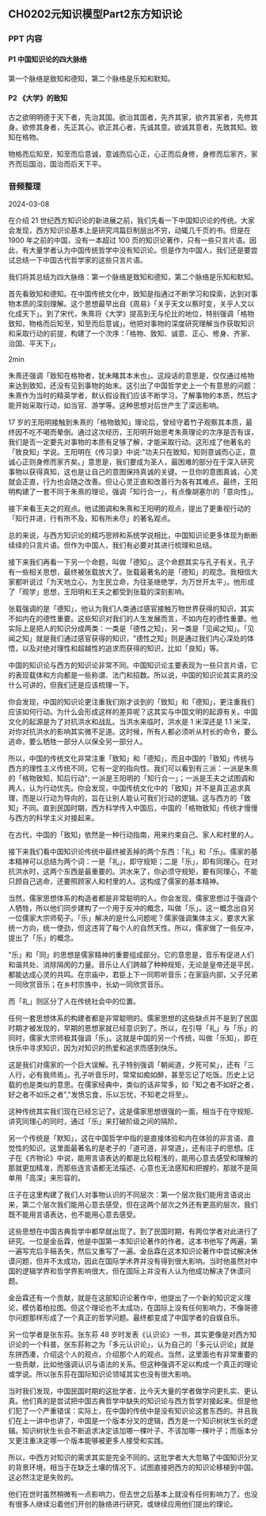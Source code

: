 ## CH0202元知识模型Part2东方知识论

### PPT 内容

#### P1 中国知识论的四大脉络

第一个脉络是致知和德知，第二个脉络是乐知和默知。

#### P2 《大学》的致知

古之欲明明德于天下者，先治其国。欲治其国者，先齐其家，欲齐其家者，先修其身。欲修其身者，先正其心。欲正其心者，先诚其意。欲诚其意者，先致其知。致知在格物。

物格而后知至，知至而后意诚，意诚而后心正，心正而后身修，身修而后家齐，家齐而后国治，国治而后天下平。



### 音频整理

2024-03-08

在介绍 21 世纪西方知识论的新进展之前，我们先看一下中国知识论的传统。大家会发现，西方知识论基本上是研究鸿篇巨制层出不穷，动辄几千页的书。但是在 1900 年之前的中国，没有一本超过 100 页的知识论著作，只有一些只言片语。因此，有大量学者认为中国传统哲学中没有知识论。但是作为中国人，我们还是要尝试总结一下中国古代哲学家的这些只言片语。

我们将其总结为四大脉络：第一个脉络是致知和德知，第二个脉络是乐知和默知。

首先看致知和德知。在中国传统文化中，致知是指通过不断学习和探索，达到对事物本质的深刻理解。这个思想最早出自《周易》「关乎天文以察时变，关乎人文以化成天下」。到了宋代，朱熹将《大学》提高到无与伦比的地位，特别强调「格物致知，物格而后知至，知至而后意诚」。他把对事物的深度研究理解当作获取知识和采取行动的前提，构建了一个次序：「格物、致知、诚意、正心、修身、齐家、治国、平天下」。

2min




朱熹还强调「致知在格物者，犹未睹其本末也」。这段话的意思是，仅仅通过格物来达到致知，还没有见到事物的始末。这引出了中国哲学史上一个有意思的问题：朱熹作为当时的精英学者，默认假设我们应该不断学习，了解事物的本质，然后才能开始采取行动，如当官、游学等。这种思想对后世产生了深远影响。

17 岁的王阳明接触到朱熹的「格物致知」理论后，曾经守着竹子观察其本质，最终因不吃不喝而晕倒。通过这次经历，王阳明开始思考朱熹理论的次序是否有误，我们是否一定要先对事物的本质有足够了解，才能采取行动。这形成了他著名的「致良知」学说。王阳明在《传习录》中说:"功夫只在致知，知则意诚而心正，意诚心正则身修而家齐矣。」意思是，我们要成为圣人，最困难的部分在于深入研究事物以获得真知，这也是让自己的意图保持真诚的关键。一旦你的意图真诚，心灵就会正直，行为也会随之改善。但让心灵正直和改善行为各有其难点。最终，王阳明构建了一套不同于朱熹的理论，强调「知行合一」，有点像胡塞尔的「意向性」。

接下来看王夫之的观点。他试图调和朱熹和王阳明的观点，提出了更重视行动的「知行并进，行有所不及，知有所未尽」的著名观点。

总的来说，与西方知识论的精巧思辨和系统学说相比，中国知识论更多体现为断断续续的只言片语。但作为中国人，我们有必要对其进行梳理和总结。

接下来我们再看一下另一个命题，叫做「德知」。这个命题其实与孔子有关。孔子有一些相关思想，最终被张载放大了。张载最著名的是「德知」的观念。我相信大家都听说过「为天地立心，为生民立命，为往圣继绝学，为万世开太平」。他形成了「观学」思想，王阳明和王夫之都受到张载的深刻影响。

张载强调的是「德知」，他认为我们人类通过感官接触万物世界获得的知识，其实不如内在的德性重要。这些知识对我们的人生发展而言，不如内在的德性重要。他实际上是把人的知识分成两类：一类是「德性之知」，另一类是「见闻之知」。「见闻之知」就是我们通过感官获得的知识，"德性之知」则是通过我们内心深处的体悟，以及对绝对理性和超越性的追求而获得的知识，比如「良知」等。

中国的知识论与西方的知识论非常不同。中国知识论主要表现为一些只言片语，它的表现载体和方向都是一些称谓、法门和招数。所以说，中国的知识论其实真的没什么可讲的，但我们还是应该梳理一下。

你会发现，中国的知识论更注重我们刚才谈到的「致知」和「德知」，更注重我们应该如何行动。为什么会形成这样的差异呢？这其实与中国文明的起源有关。中国文化的起源是为了对抗洪水和战乱。当洪水来临时，洪水是 1 米深还是 1.1 米深，对你对抗洪水的影响其实微不足道。这时候，所有人都必须听从村长的命令，要么逃命，要么牺牲一部分人以保全另一部分人。

所以，中国的传统文化非常注重「致知」和「德知」，而且中国的「致知」传统与西方的理性主义传统不同，它有一定的指向性。我们可以看到有三派：一派是朱熹的「格物致知，知后行动"; 一派是王阳明的「知行合一」；一派是王夫之试图调和两人，认为行动优先。你会发现，中国传统文化中的「致知」并不是真正追求真理，而是以行动为导向的，旨在让别人能认可我们行动的逻辑。这与西方的「致知」不同。直到民国时期，西方科学传入中国后，中国的「格物致知」传统才慢慢与西方的科学主义对接起来。

在古代，中国的「致知」依然是一种行动指南，用来约束自己、家人和村里的人。

接下来我们看中国知识论传统中最终被丢掉的两个东西：「礼」和「乐」。儒家的基本精神可以总结为两个词：一是「礼」，即守规矩；二是「乐」，即有同理心。在对抗洪水时，这两个东西是最重要的。洪水来了，你必须守规矩，要有同理心，不能只顾自己逃命，还要照顾家人和村里的人。这构成了儒家的基本精神。

当然，儒家思想体系的构造者都是非常聪明的人。你会发现，儒家思想过于强调个人牺牲，所以他们同步建构了一个用于反冲的概念，叫做「乐」。这一概念出自另一位儒家大宗师荀子。「乐」解决的是什么问题呢？儒家强调集体主义，要求大家统一方向，统一使劲，但这违背了每个人的自然天性。所以，儒家做了一些反冲，提出了「乐」的概念。

"乐」和「同」的思想是儒家精神的重要组成部分。它的意思是，音乐有促进人们和谐共处、消除隔阂的力量。音乐让人们跨越了种种规矩，无论是皇帝还是平民，都能达成心灵的共鸣。在宗庙中，君臣上下一同聆听音乐；在家庭内部，父子兄弟一同欣赏音乐；在乡村宗族中，长幼一同欣赏音乐。

而「礼」则区分了人在传统社会中的位置。

任何一套思想体系的构建者都是非常聪明的。儒家思想的这些缺点并不是到了民国时期才被发现的，早期的思想家就已经意识到了。所以，在引导「礼」与「乐」的同时，儒家大宗师极其强调「乐」。这就是中国的另一个传统，叫做「乐知」，即在快乐中寻求知识，因为对知识的热爱和追求而感到快乐。

这是我们对儒家的一个巨大误解。孔子特别强调「朝闻道，夕死可矣」，还有「三人行，必有我师焉」。孔子听音乐时，常常如痴如醉，甚至忘记了吃饭。历史上记载的也是类似的意思。在儒家经典中，类似的话非常多，如「知之者不如好之者，好之者不如乐之者","发愤忘食，乐以忘忧，不知老之将至」。

这种传统其实我们现在已经忘记了。这是儒家思想很强的一面，相当于在守规矩、讲究同理心的同时，通过「乐」来打破阶级之间的隔阶。

另一个传统是「默知」，这在中国哲学中指的是直接体验和内在体验的非言语、直觉性的知识。这里面最著名的是老子的「道可道，非常道」，还有庄子的思想。庄子在《齐物论》中说，能用言语表达的都是比较粗浅的，能用心意去感受和理解的那就更加精准，而那些连言语都无法描述、心意也无法感知和把握的，那就不是简单用「高深」来形容的。

庄子在这里构建了我们人对事物认识的不同层次：第一个层次我们能用言语说出来，第二个层次我们能用心意去感受，但在这两个层次之外还有更高的层次，我们既不能用言语表达，也不能用心意去感受。

这些思想在中国古典哲学中都早就出现了。到了民国时期，有两位学者对此进行了研究。一位是金岳霖，他是中国第一本知识论著作的作者。这本书他写了两遍，第一遍写完后手稿丢失，然后又重写了一遍。金岳霖在这本知识论著作中尝试解决休谟问题，但并不太成功，因此在国际学术界并没有得到很大影响。当时他虽然对中国的逻辑学界和哲学界影响很大，但在国际上并没有人认为他成功解决了休谟问题。

金岳霖还有一个贡献，就是在这部知识论著作中，他提出了一个新的知识定义理论，模仿着柏拉图。但这个理论也不太成功，在国际上没有任何影响力，不像哥德尔问题那样形成了一个真正的哲学问题。最终都变成了中国学者的自娱自乐。

另一位学者是张东荪。张东荪 48 岁时发表《认识论》一书，其实更像是对西方知识论的一个科普。张东荪称之为「多元认识论」，认为自己的「多元认识论」就是东拼西凑，介绍这个人的观点，介绍那个人的观点。当然，这里面也有非常重要的一些贡献，比如他强调认识与语法的关系。但这种强调不足以构成一个真正的理论或学说。所以张东荪在国际知识论领域其实也没有很大影响。

当时我们发现，中国民国时期的这批学者，比今天大量的学者做学问更扎实、更认真。他们真的是尝试把中国古典哲学中缺失的知识论与西方哲学对接起来。但是他们犯了一个严重错误：实际上，在中国的传统中是没有知识论这套东西的。并且我们在上一讲中也讲了，中国是一个版本分叉的逻辑，西方是一个知识树状生长的逻辑。知识树状生长会不断追求决定该加哪一棵叶子、不该加哪一棵叶子；而版本分叉更注重决定哪一个版本能够被更多人接受和实践。

所以，中西方对知识的需求其实是完全不同的。这批学者大大忽略了中国知识分叉的背景环境，相当于在缺乏土壤的情况下，试图直接把西方的知识论移植到中国。这必然注定是失败的。

他们在世时虽然稍微有一点影响力，但去世之后基本上就没有任何影响力了。也没有很多人继续沿着他们开创的脉络进行研究，或继续应用他们提出的理论。